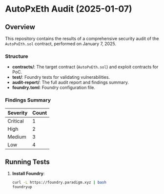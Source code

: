 # AutoPxEth Audit (2025-01-07)

## Overview
This repository contains the results of a comprehensive security audit of the `AutoPxEth.sol` contract, performed on January 7, 2025.

### Structure
- **contracts/**: The target contract (`AutoPxEth.sol`) and exploit contracts for PoC.
- **test/**: Foundry tests for validating vulnerabilities.
- **audit-report/**: The full audit report and findings summary.
- **foundry.toml**: Foundry configuration file.

### Findings Summary
| Severity  | Count |
|-----------|-------|
| Critical  | 1     |
| High      | 2     |
| Medium    | 3     |
| Low       | 4     |

## Running Tests
1. **Install Foundry**:
   ```bash
   curl -L https://foundry.paradigm.xyz | bash
   foundryup
